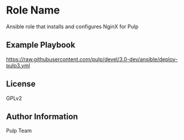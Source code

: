 Role Name
=========

Ansible role that installs and configures NginX for Pulp 

Example Playbook
----------------

https://raw.githubusercontent.com/pulp/devel/3.0-dev/ansible/deploy-pulp3.yml

License
-------

GPLv2

Author Information
------------------

Pulp Team
